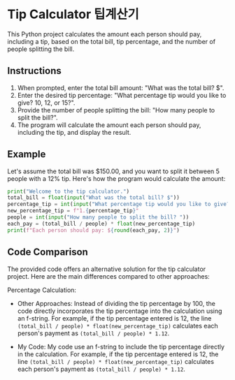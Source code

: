 # Tip Calculator 팁계산기

This Python project calculates the amount each person should pay, including a tip, based on the total bill, tip percentage, and the number of people splitting the bill.

## Instructions

1. When prompted, enter the total bill amount: "What was the total bill? $".
2. Enter the desired tip percentage: "What percentage tip would you like to give? 10, 12, or 15?".
3. Provide the number of people splitting the bill: "How many people to split the bill?".
4. The program will calculate the amount each person should pay, including the tip, and display the result.

## Example

Let's assume the total bill was $150.00, and you want to split it between 5 people with a 12% tip. Here's how the program would calculate the amount:

```python
print("Welcome to the tip calculator.")
total_bill = float(input("What was the total bill? $"))
percentage_tip = int(input("What percentage tip would you like to give? 10, 12, or 15? "))
new_percentage_tip = f"1.{percentage_tip}"
people = int(input("How many people to split the bill? "))
each_pay = (total_bill / people) * float(new_percentage_tip)
print(f"Each person should pay: ${round(each_pay, 2)}")
```

## Code Comparison

The provided code offers an alternative solution for the tip calculator project. Here are the main differences compared to other approaches:

Percentage Calculation:

- Other Approaches: Instead of dividing the tip percentage by 100, the code directly incorporates the tip percentage into the calculation using an f-string. For example, if the tip percentage entered is 12, the line `(total_bill / people) * float(new_percentage_tip)` calculates each person's payment as `(total_bill / people) * 1.12`.

- My Code: My code use an f-string to include the tip percentage directly in the calculation. For example, if the tip percentage entered is 12, the line `(total_bill / people) * float(new_percentage_tip)` calculates each person's payment as `(total_bill / people) * 1.12`.

